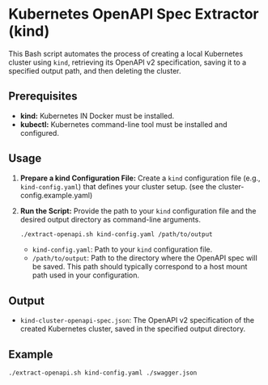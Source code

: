 # Kubernetes OpenAPI Spec Extractor (kind)

This Bash script automates the process of creating a local Kubernetes cluster using `kind`, retrieving its OpenAPI v2 specification, saving it to a specified output path, and then deleting the cluster.

## Prerequisites

-   **kind:** Kubernetes IN Docker must be installed.
-   **kubectl:** Kubernetes command-line tool must be installed and configured.

## Usage

1.  **Prepare a kind Configuration File:**
    Create a `kind` configuration file (e.g., `kind-config.yaml`) that defines your cluster setup. (see the cluster-config.example.yaml)

2.  **Run the Script:**
    Provide the path to your `kind` configuration file and the desired output directory as command-line arguments.

    ```bash
    ./extract-openapi.sh kind-config.yaml /path/to/output
    ```

    -   `kind-config.yaml`: Path to your `kind` configuration file.
    -   `/path/to/output`: Path to the directory where the OpenAPI spec will be saved. This path should typically correspond to a host mount path used in your configuration.

## Output

-   `kind-cluster-openapi-spec.json`: The OpenAPI v2 specification of the created Kubernetes cluster, saved in the specified output directory.

## Example

```bash
./extract-openapi.sh kind-config.yaml ./swagger.json
